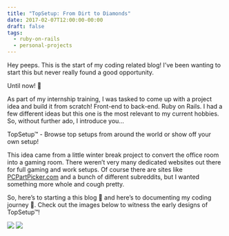 ```yaml
---
title: "TopSetup: From Dirt to Diamonds"
date: 2017-02-07T12:00:00-00:00
draft: false
tags:
  - ruby-on-rails
  - personal-projects
---
```


Hey peeps. This is the start of my coding related blog! I’ve been wanting to start this but never really found a good opportunity.

Until now! 🤗

As part of my internship training, I was tasked to come up with a project idea and build it from scratch! Front-end to back-end. Ruby on Rails. I had a few different ideas but this one is the most relevant to my current hobbies. So, without further ado, I introduce you…

TopSetup™ - Browse top setups from around the world or show off your own setup!

This idea came from a little winter break project to convert the office room into a gaming room. There weren’t very many dedicated websites out there for full gaming and work setups. Of course there are sites like [PCPartPicker.com][1] and a bunch of different subreddits, but I wanted something more whole and cough pretty.

So, here’s to starting a this blog 🍻 and here’s to documenting my coding journey 🍻. Check out the images below to witness the early designs of TopSetup™!

<img src="http://i.imgur.com/vx58nJn.png?1">

<img src="http://i.imgur.com/X8juWqR.png?1">


[1]: https://pcpartpicker.com/
